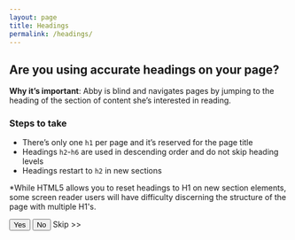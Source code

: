 ```yaml
---
layout: page
title: Headings
permalink: /headings/
---
```


## Are you using accurate headings on your page?

**Why it’s important**: Abby is blind and navigates pages by jumping to the heading of the section of content she’s interested in reading.

### Steps to take
- There’s only one `h1` per page and it’s reserved for the page title
- Headings `h2`-`h6` are used in descending order and do not skip heading levels
- Headings restart to `h2` in new sections
<p class="usa-text-small">*While HTML5 allows you to reset headings to H1 on new section elements, some screen reader users will have difficulty discerning the structure of the page with multiple H1's.</p>

<button>Yes</button>
<button class="usa-button-secondary">No</button>
<a>Skip >></a>